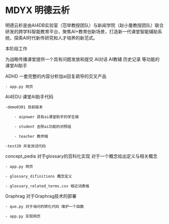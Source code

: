 # MDYX 明德云析

明德云析是由AI4DB实验室（范举教授团队）与新闻学院（赵小曼教授团队）联合研发的跨学科智能教育平台，聚焦AI+教育创新场景，打造新一代课堂智能辅助系统，探索AI时代新传研究和人才培养的新范式。

本阶段工作

为战略传播课堂提供一个具有问题发放和提交 AI对话 AI教辅 历史记录 等功能的课堂AI助手

ADHD 一套完整的内容分析加ai回复疏导的交叉产品

    - app.py 网页


AI4EDU 课堂AI助手代码 

    -demo0301 目前版本

        - aipower 具有ai课堂助手的学生端
     
        - student 去除ai功能的对照组
     
        - teacher 教师端
     
    -test20 并发测试代码

concept_pedia 对于glossary的百科化实现 对于一个概念给出定义与相关概念

    - app.py 网页
  
    - glossary_difinitions 概念定义
  
    - glossary_related_terms.csv 相近词表格


Graphrag 对于Graphrag技术的部署

    - que.py 对于询问的转化代码 维护一个函数
    
    - app.py 实现网页

